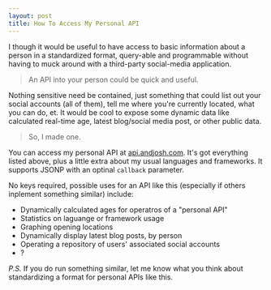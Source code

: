 ```yaml
---
layout: post
title: How To Access My Personal API
---
```


I though it would be useful to have access to basic information about a person in a standardized format, query-able and programmable without having to muck around with a third-party social-media application.

> An API into your person could be quick and useful.

Nothing sensitive need be contained, just something that could list out your social accounts (all of them), tell me where you're currently located, what you can do, et. It would be cool to expose some dynamic data like calculated real-time age, latest blog/social media post, or other public data.

> So, I made one.

You can access my personal API at [api.andjosh.com](http://api.andjosh.com). It's got everything listed above, plus a little extra about my usual languages and frameworks. It supports JSONP with an optinal `callback` parameter.

No keys required, possible uses for an API like this (especially if others inplement something similar) include:

- Dynamically calculated ages for operatros of a "personal API"
- Statistics on laguange or framework usage
- Graphing opening locations
- Dynamically display latest blog posts, by person
- Operating a repository of users' associated social accounts
- ?

_P.S._ If you do run something similar, let me know what you think about standardizing a format for personal APIs like this.
